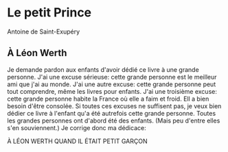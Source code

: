 # Le petit Prince
Antoine de Saint-Exupéry

## À Léon Werth

Je demande pardon aux enfants d'avoir dédié
ce livre à une grande personne. J'ai une excuse
sérieuse: cette grande personne est le meilleur
ami que j'ai au monde. J'ai une autre excuse:
cette grande personne peut tout comprendre,
même les livres pour enfants. J'ai une troisième
excuse: cette grande personne habite la France
où elle a faim et froid. Ell a bien besoin d'être
consolée. Si toutes ces excuses ne suffisent
pas, je veux bien dédier ce livre à l'enfant qu'a
été autrefois cette grande personne. Toutes les
grandes personnes ont d'abord été des enfants.
(Mais peu d'entre elles s'en souviennent.) Je
corrige donc ma dédicace:

À LÉON WERTH
QUAND IL ÉTAIT PETIT GARÇON

